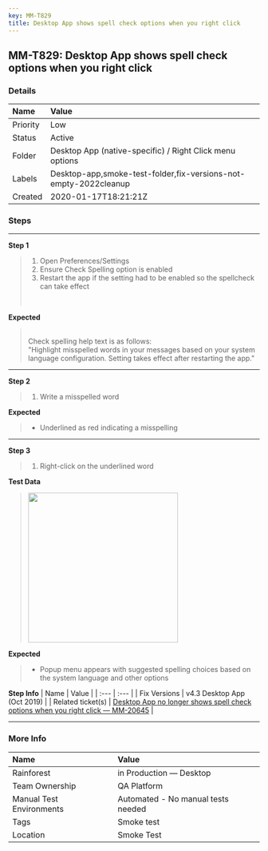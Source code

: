 ```yaml
---
key: MM-T829
title: Desktop App shows spell check options when you right click
---
```


## MM-T829: Desktop App shows spell check options when you right click

### Details

| Name     | Value                                                            |
| :------- | :--------------------------------------------------------------- |
| Priority | Low                                                              |
| Status   | Active                                                           |
| Folder   | Desktop App (native-specific) / Right Click menu options         |
| Labels   | Desktop-app,smoke-test-folder,fix-versions-not-empty-2022cleanup |
| Created  | 2020-01-17T18:21:21Z                                             |

### Steps

<hr/>

**Step 1**

> <article><ol><li>Open Preferences/Settings</li><li>Ensure Check Spelling option is enabled</li><li>Restart the app if the setting had to be enabled so the spellcheck can take effect&nbsp;</li></ol><br></article>

**Expected**

> <article><br>Check spelling help text is as follows:<br>"Highlight misspelled words in your messages based on your system language configuration. Setting takes effect after restarting the app."</article>

<hr/>

**Step 2**

> <article><ol><li>Write a misspelled word</li></ol></article>

**Expected**

> <article><ul><li>Underlined as red indicating a misspelling&nbsp;</li></ul></article>

<hr/>

**Step 3**

> <article><ol><li>Right-click on the underlined word&nbsp;</li></ol></article>

**Test Data**

> <article><img src="https://smartbear-tm4j-prod-us-west-2-attachment-rich-text.s3.us-west-2.amazonaws.com/embedded-f3277290f945470c4add5d21ef3dc7ca7b74388fc7152bfb6b99ae58c66a95a8-1579285645898-2020-01-17_13-25-02.png" style="width: 300px;" class="fr-fil fr-dib"></article>

**Expected**

> <article><ul><li>Popup menu appears with suggested spelling choices based on the system language and other options</li></ul></article>

**Step Info**
| Name | Value |
| :--- | :--- |
| Fix Versions | v4.3 Desktop App (Oct 2019) |
| Related ticket(s) | <a href="https://mattermost.atlassian.net/browse/MM-20645" rel="noopener noreferrer" target="_blank">Desktop App no longer shows spell check options when you right click — MM-20645</a> |

<hr/>

### More Info

| Name                     | Value                              |
| :----------------------- | :--------------------------------- |
| Rainforest               | in Production — Desktop            |
| Team Ownership           | QA Platform                        |
| Manual Test Environments | Automated - No manual tests needed |
| Tags                     | Smoke test                         |
| Location                 | Smoke Test                         |
